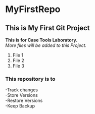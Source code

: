# MyFirstRepo
## This is My First Git Project
**This is for Case Tools Laboratory.**  
*More files will be added to this Project.*
1. File 1
2. File 2
3. File 3  
### This repository is to   
-Track changes  
-Store Versions  
-Restore Versions  
-Keep Backup
